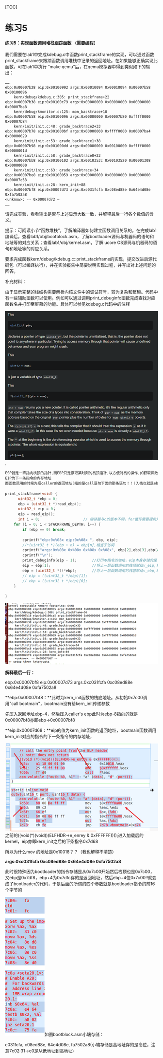 [TOC]



# 练习5

#### 练习5：实现函数调用堆栈跟踪函数 （需要编程）

我们需要在lab1中完成kdebug.c中函数print_stackframe的实现，可以通过函数print_stackframe来跟踪函数调用堆栈中记录的返回地址。在如果能够正确实现此函数，可在lab1中执行 “make qemu”后，在qemu模拟器中得到类似如下的输出：

```
……
ebp:0x00007b28 eip:0x00100992 args:0x00010094 0x00010094 0x00007b58 0x00100096
    kern/debug/kdebug.c:305: print_stackframe+22
ebp:0x00007b38 eip:0x00100c79 args:0x00000000 0x00000000 0x00000000 0x00007ba8
    kern/debug/kmonitor.c:125: mon_backtrace+10
ebp:0x00007b58 eip:0x00100096 args:0x00000000 0x00007b80 0xffff0000 0x00007b84
    kern/init/init.c:48: grade_backtrace2+33
ebp:0x00007b78 eip:0x001000bf args:0x00000000 0xffff0000 0x00007ba4 0x00000029
    kern/init/init.c:53: grade_backtrace1+38
ebp:0x00007b98 eip:0x001000dd args:0x00000000 0x00100000 0xffff0000 0x0000001d
    kern/init/init.c:58: grade_backtrace0+23
ebp:0x00007bb8 eip:0x00100102 args:0x0010353c 0x00103520 0x00001308 0x00000000
    kern/init/init.c:63: grade_backtrace+34
ebp:0x00007be8 eip:0x00100059 args:0x00000000 0x00000000 0x00000000 0x00007c53
    kern/init/init.c:28: kern_init+88
ebp:0x00007bf8 eip:0x00007d73 args:0xc031fcfa 0xc08ed88e 0x64e4d08e 0xfa7502a8
<unknow>: -- 0x00007d72 –
……
```

请完成实验，看看输出是否与上述显示大致一致，并解释最后一行各个数值的含义。

提示：可阅读小节“函数堆栈”，了解编译器如何建立函数调用关系的。在完成lab1编译后，查看lab1/obj/bootblock.asm，了解bootloader源码与机器码的语句和地址等的对应关系；查看lab1/obj/kernel.asm，了解 ucore OS源码与机器码的语句和地址等的对应关系。

要求完成函数kern/debug/kdebug.c::print_stackframe的实现，提交改进后源代码包（可以编译执行），并在实验报告中简要说明实现过程，并写出对上述问题的回答。

补充材料：

由于显示完整的栈结构需要解析内核文件中的调试符号，较为复杂和繁琐。代码中有一些辅助函数可以使用。例如可以通过调用print_debuginfo函数完成查找对应函数名并打印至屏幕的功能。具体可以参见kdebug.c代码中的注释

![](practical_5.assets/1.png).

```c
ESP就是一直指向栈顶的指针,而EBP只是存取某时刻的栈顶指针,以方便对栈的操作,如获取函数参数、局部变量等。
EIP为下一条指令的内存地址
而函数调用的时候先把caller的返回地址(指的是call语句下面的那条语句！！)入栈也就是ebp[1]，当函数返回的时候先把返回地址传给eip，然后ebp本身所在的位置pop获得caller'ebp→ebp

print_stackframe(void) {
	  uint32_t *ebp = 0;
      ebp = (uint32_t *)read_ebp();
	  uint32_t eip = 0；
      eip = read_eip();
	  int i = 0;					// 编译器与c的版本不同，for循环需要提前声明i
    for (i = 0; i < STACKFRAME_DEPTH; i++) {
        if (ebp == 0) break;
    
        cprintf("ebp:0x%08x eip:0x%08x ", ebp, eip);
		//*(uint32_t *)(ebp + n) = ebp[n],相当于访问
        cprintf("args:0x%08x 0x%08x 0x%08x 0x%08x", ebp[2],ebp[3],ebp[4],ebp[5]);
        cprintf("\n");
        print_debuginfo(eip - 1);		//打印本指令的地址，eip本身存储的是下条指令地址因此'-1'
        eip = ebp[1];					//将上一层函数调用的栈顶赋给v_eip,将call的下条语句地址赋值给eip
        ebp = (uint32_t *)(*ebp);		//将上一层函数调用的栈底赋给v_ebp,将此处的ebp赋值给ebp
        // eip = ((uint32_t *)ebp)[1];
        // ebp = ((uint32_t *)ebp)[0];
    }

}
```

![image-20201030080501793](practical_5.assets/image-20201030080501793.png)

**解释最后一行：**

ebp:0x00007bf8 eip:0x00007d73 args:0xc031fcfa 0xc08ed88e 0x64e4d08e 0xfa7502a8

**ebp:0x00007bf8：**此时为kern_init函数的栈底地址。从初始0x7c00调用"call bootmain"，bootmain没有给kern_init传递参数

先压入返回地址ebp-4，然后压入caller's ebp此时为ebp-8指向的就是0x00007bf8亦即ebp→0x00007bf8

**eip:0x00007d68：**eip的值为kern_init函数的返回地址，bootmain函数调用kern_init对应的指令的下一条指令的内存地址，

![image-20201030080915217](practical_5.assets/image-20201030080915217.png)之前的((void(\*)(void))(ELFHDR->e_enrey & 0xFFFFFF))();进入加载后的kernel，eip亦即kern_init之后的下条指令0x7d68

所以为什么mov 的地址是0x10018？？（我也解释不清楚）

**args:0xc031fcfa 0xc08ed88e 0x64e4d08e 0xfa7502a8**

此时很特殊因为bootloader的指令存储是从0x7c00开始然后栈顶也是0x7c00，又ebp是0x7df8，ebp+4为0x7dfc存的是返回地址，然后ebp+4位0x7c00!!就变成了bootloader的代码，于是后面的所谓的四个参数就是bootloader指令的前16个字节的

![image-20200726220122545](practical_5.assets/image-20200726220122545.png)如图bootblock.asm小端存储：

c031fcfa, c08ed88e, 64e4d08e, fa7502a8(小端存储是高地址存的是高位，注意7c02:31→c0是从低地址到高地址)







